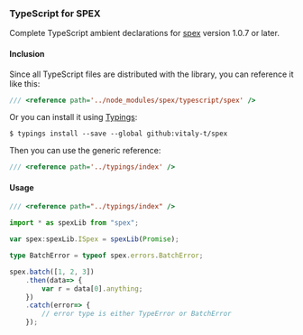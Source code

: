 ### TypeScript for SPEX

Complete TypeScript ambient declarations for [spex] version 1.0.7 or later.

#### Inclusion

Since all TypeScript files are distributed with the library, you can reference it like this: 

```ts
/// <reference path='../node_modules/spex/typescript/spex' />
```

Or you can install it using [Typings]:

```
$ typings install --save --global github:vitaly-t/spex
```

Then you can use the generic reference:

```ts
/// <reference path='../typings/index' />
```


#### Usage

```ts
/// <reference path="../typings/index" />

import * as spexLib from "spex";

var spex:spexLib.ISpex = spexLib(Promise);

type BatchError = typeof spex.errors.BatchError;

spex.batch([1, 2, 3])
    .then(data=> {
        var r = data[0].anything;
    })
    .catch(error=> {
        // error type is either TypeError or BatchError
    });
```

[Typings]:https://github.com/typings/typings
[spex]:https://github.com/vitaly-t/spex
